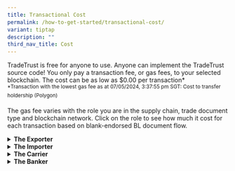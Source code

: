 ```yaml
---
title: Transactional Cost
permalink: /how-to-get-started/transactional-cost/
variant: tiptap
description: ""
third_nav_title: Cost
---
```

<p>TradeTrust is free for anyone to use. Anyone can implement the TradeTrust
source code! You only pay a transaction fee, or gas fees, to your selected
blockchain. The cost can be as low as $0.00 per transaction*
<br><sup>*Transaction with the lowest gas fee as at 07/05/2024, 3:37:55 pm SGT: Cost to transfer holdership (Polygon)</sup>
</p>
<p>The gas fee varies with the role you are in the supply chain, trade document
type and blockchain network. Click on the role to see how much it cost
for each transaction based on blank-endorsed BL document flow.</p>
<div data-type="detailGroup" class="isomer-accordion-group isomer-accordion isomer-accordion-white">
<details class="isomer-details">
<summary><strong>The Exporter</strong>
</summary>
<div data-type="detailsContent" class="isomer-details-content">
<p></p>
<div class="isomer-image-wrapper">
<img style="width: 100%" height="auto" width="100%" alt="" src="/images/Cost_Exporter.png">
</div>
</div>
</details>
</div>
<div data-type="detailGroup" class="isomer-accordion-group isomer-accordion isomer-accordion-white">
<details class="isomer-details">
<summary><strong>The Importer</strong>
</summary>
<div data-type="detailsContent" class="isomer-details-content">
<p></p>
</div>
</details>
</div>
<div data-type="detailGroup" class="isomer-accordion-group isomer-accordion isomer-accordion-white">
<details class="isomer-details">
<summary><strong>The Carrier</strong>
</summary>
<div data-type="detailsContent" class="isomer-details-content">
<p></p>
</div>
</details>
</div>
<div data-type="detailGroup" class="isomer-accordion-group isomer-accordion isomer-accordion-white">
<details class="isomer-details">
<summary><strong>The Banker</strong>
</summary>
<div data-type="detailsContent" class="isomer-details-content">
<p></p>
</div>
</details>
</div>
<p></p>